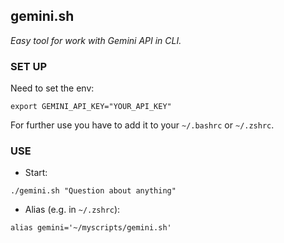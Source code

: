 ## gemini.sh

*Easy tool for work with Gemini API in CLI.*

### SET UP
Need to set the env:
```shell
export GEMINI_API_KEY="YOUR_API_KEY"
```
For further use you have to add it to your `~/.bashrc` or `~/.zshrc`.

### USE
- Start:
```shell
./gemini.sh "Question about anything"
```
- Alias (e.g. in `~/.zshrc`):
```shell
alias gemini='~/myscripts/gemini.sh'
```
